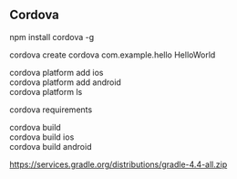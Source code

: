 ## Cordova

npm install cordova -g  

cordova create cordova com.example.hello HelloWorld   


cordova platform add ios  
cordova platform add android  
cordova platform ls  


cordova requirements  


cordova build  
cordova build ios  
cordova build android  

https://services.gradle.org/distributions/gradle-4.4-all.zip
